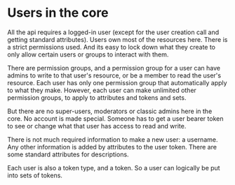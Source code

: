 # Users in the core

All the api requires a logged-in user (except for the user creation call and getting standard attributes).
Users own most of the resources here. There is a strict permissions used. And its easy to lock down what they create to only allow certain users or groups to interact with them.

There are permission groups, and a permission group for a user can have admins to write to that user's resource, or be a member to read the user's resource.
Each user has only one permission group that automatically apply to what they make. However, each user can make unlimited other permission groups, to apply to attributes and tokens and sets. 

But there are no super-users, moderators or classic admins here in the core. No account is made special.
Someone has to get a user bearer token to see or change what that user has access to read and write.

There is not much required information to make a new user: a username. Any other information is added by attributes to the user token.
There are some standard attributes for descriptions.

Each user is also a token type, and a token. So a user can logically be put into sets of tokens.
